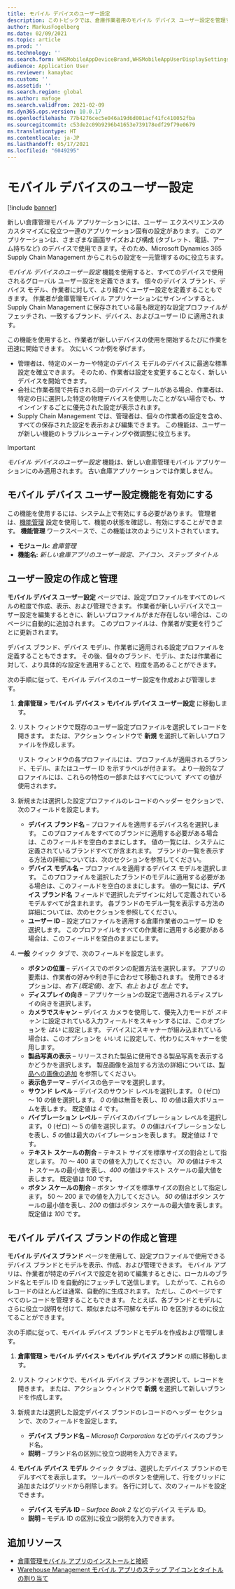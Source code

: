 ```yaml
---
title: モバイル デバイスのユーザー設定
description: このトピックでは、倉庫作業者用のモバイル デバイス ユーザー設定を管理する方法について説明します。
author: MarkusFogelberg
ms.date: 02/09/2021
ms.topic: article
ms.prod: ''
ms.technology: ''
ms.search.form: WHSMobileAppDeviceBrand,WHSMobileAppUserDisplaySettings
audience: Application User
ms.reviewer: kamaybac
ms.custom: ''
ms.assetid: ''
ms.search.region: global
ms.author: mafoge
ms.search.validFrom: 2021-02-09
ms.dyn365.ops.version: 10.0.17
ms.openlocfilehash: 77b4276cec5e046a19d6d001acf41fc410052fba
ms.sourcegitcommit: c53de2c09b9296b41653e739178edf29f79e0679
ms.translationtype: HT
ms.contentlocale: ja-JP
ms.lasthandoff: 05/17/2021
ms.locfileid: "6049295"
---
```

# <a name="mobile-device-user-settings"></a>モバイル デバイスのユーザー設定

[!include [banner](../../includes/banner.md)]

新しい倉庫管理モバイル アプリケーションには、ユーザー エクスペリエンスのカスタマイズに役立つ一連のアプリケーション固有の設定があります。 このアプリケーションは、さまざまな画面サイズおよび構成 (タブレット、電話、アーム持ちなど) のデバイスで使用できます。そのため、Microsoft Dynamics 365 Supply Chain Management からこれらの設定を一元管理するのに役立ちます。

*モバイル デバイスのユーザー設定* 機能を使用すると、すべてのデバイスで使用されるグローバル ユーザー設定を定義できます。 個々のデバイス ブランド、デバイス モデル、作業者に対して、より細かくユーザー設定を定義することもできます。 作業者が倉庫管理モバイル アプリケーションにサインインすると、Supply Chain Management に保存されている最も限定的な設定プロファイルがフェッチされ、一致するブランド、デバイス、およびユーザー ID に適用されます。

この機能を使用すると、作業者が新しいデバイスの使用を開始するたびに作業を迅速に開始できます。 次にいくつか例を挙げます。

- 管理者は、特定のメーカーや特定のデバイス モデルのデバイスに最適な標準設定を確立できます。 そのため、作業者は設定を変更することなく、新しいデバイスを開始できます。
- 会社に作業者間で共有される同一のデバイス プールがある場合、作業者は、特定の日に選択した特定の物理デバイスを使用したことがない場合でも、サインインするごとに優先された設定が表示されます。
- Supply Chain Management では、管理者は、個々の作業者の設定を含め、すべての保存された設定を表示および編集できます。 この機能は、ユーザーが新しい機能のトラブルシューティングや微調整に役立ちます。

> [!IMPORTANT]
> *モバイル デバイスのユーザー設定* 機能は、新しい倉庫管理モバイル アプリケーションにのみ適用されます。 古い倉庫アプリケーションでは作業しません。

## <a name="turn-on-the-mobile-device-user-settings-feature"></a>モバイル デバイス ユーザー設定機能を有効にする

この機能を使用するには、システム上で有効にする必要があります。 管理者は、[機能管理](../../fin-ops-core/fin-ops/get-started/feature-management/feature-management-overview.md) 設定を使用して、機能の状態を確認し、有効にすることができます。 **機能管理** ワークスペースで、この機能は次のようにリストされています。

- **モジュール:** *倉庫管理*
- **機能名:** *新しい倉庫アプリのユーザー設定、アイコン、ステップ タイトル*

## <a name="create-and-manage-user-settings"></a>ユーザー設定の作成と管理

**モバイル デバイス ユーザー設定** ページでは、設定プロファイルをすべてのレベルの粒度で作成、表示、および管理できます。 作業者が新しいデバイスでユーザー設定を編集するときに、新しいプロファイルがまだ存在しない場合は、このページに自動的に追加されます。 このプロファイルは、作業者が変更を行うごとに更新されます。

デバイス ブランド、デバイス モデル、作業者に適用される設定プロファイルを定義することもできます。 その後、個々のブランド、モデル、または作業者に対して、より具体的な設定を適用することで、粒度を高めることができます。

次の手順に従って、モバイル デバイスのユーザー設定を作成および管理します。

1. **倉庫管理 \> モバイル デバイス \> モバイル デバイス ユーザー設定** に移動します。
1. リスト ウィンドウで既存のユーザー設定プロファイルを選択してレコードを開きます。 または、アクション ウィンドウで **新規** を選択して新しいプロファイルを作成します。

    リスト ウィンドウの各プロファイルには、プロファイルが適用されるブランド、モデル、またはユーザー ID を示すラベルが付きます。 より一般的なプロファイルには、これらの特性の一部またはすべてについて *すべて* の値が使用されます。

1. 新規または選択した設定プロファイルのレコードのヘッダー セクションで、次のフィールドを設定します。

    - **デバイス ブランド名** – プロファイルを適用するデバイス名を選択します。 このプロファイルをすべてのブランドに適用する必要がある場合は、このフィールドを空白のままにします。 値の一覧には、システムに定義されているブランドすべてが含まれます。 ブランドの一覧を表示する方法の詳細については、次のセクションを参照してください。
    - **デバイス モデル名** – プロファイルを適用するデバイス モデルを選択します。 このプロファイルを選択したブランドのモデルに適用する必要がある場合は、このフィールドを空白のままにします。 値の一覧には、**デバイス ブランド名** フィールドで選択したデザインに対して定義されているモデルすべてが含まれます。 各ブランドのモデル一覧を表示する方法の詳細については、次のセクションを参照してください。
    - **ユーザー ID** – 設定プロファイルを適用する倉庫作業者のユーザー ID を選択します。 このプロファイルをすべての作業者に適用する必要がある場合は、このフィールドを空白のままにします。

1. **一般** クイック タブで、次のフィールドを設定します。

    - **ボタンの位置** – デバイスでのボタンの配置方法を選択します。 アプリの要素は、作業者の好みや利き手に合わせて移動されます。 使用できるオプションは、*右下 (既定値)*、*左下*、*右上* および *左上* です。
    - **ディスプレイの向き** – アプリケーションの既定で適用されるディスプレイの向きを選択します。
    - **カメラでスキャン** – デバイス カメラを使用して、優先入力モードが *スキャン* に設定されている入力フィールドをスキャンするには、このオプションを *はい* に設定します。 デバイスにスキャナーが組み込まれている場合は、このオプションを *いいえ* に設定して、代わりにスキャナーを使用します。
    - **製品写真の表示** – リリースされた製品に使用できる製品写真を表示するかどうかを選択します。 製品画像を追加する方法の詳細については、[製品への画像の追加](../pim/tasks/add-image-product.md) を参照してください。
    - **表示色テーマ** – デバイスの色テーマを選択します。
    - **サウンド レベル** – デバイスのサウンド レベルを選択します。 0 (ゼロ) ～ 10 の値を選択します。 *0* の値は無音を表し、*10* の値は最大ボリュームを表します。 既定値は *4* です。
    - **バイブレーション レベル** – デバイスのバイブレーション レベルを選択します。 0 (ゼロ) ～ 5 の値を選択します。 *0* の値はバイブレーションなしを表し、*5* の値は最大のバイブレーションを表します。 既定値は *1* です。
    - **テキスト スケールの割合** – テキスト サイズを標準サイズの割合として指定します。 70 ～ 400 までの値を入力してください。 *70* の値はテキスト スケールの最小値を表し、*400* の値はテキスト スケールの最大値を表します。 既定値は *100* です。
    - **ボタン スケールの割合** – ボタン サイズを標準サイズの割合として指定します。 50 ～ 200 までの値を入力してください。 *50* の値はボタン スケールの最小値を表し、*200* の値はボタン スケールの最大値を表します。 既定値は *100* です。

## <a name="create-and-manage-mobile-device-brands"></a>モバイル デバイス ブランドの作成と管理

**モバイル デバイス ブランド** ページを使用して、設定プロファイルで使用できるデバイス ブランドとモデルを表示、作成、および管理できます。 モバイル アプリは、作業者が特定のデバイスで設定を初めて編集するときに、ローカルのブランド名とモデル ID を自動的にフェッチして送信します。 したがって、これらのレコードのほとんどは通常、自動的に生成されます。 ただし、このページですべてのレコードを管理することもできます。 たとえば、各ブランドとモデルにさらに役立つ説明を付けて、類似または不可解なモデル ID を区別するのに役立てることができます。

次の手順に従って、モバイル デバイス ブランドとモデルを作成および管理します。

1. **倉庫管理 \> モバイル デバイス \> モバイル デバイス ブランド** の順に移動します。
1. リスト ウィンドウで、モバイル デバイス ブランドを選択して、レコードを開きます。 または、アクション ウィンドウで **新規** を選択して新しいブランドを作成します。
1. 新規または選択した設定デバイス ブランドのレコードのヘッダー セクションで、次のフィールドを設定します。

    - **デバイス ブランド名** – *Microsoft Corporation* などのデバイスのブランド名。
    - **説明** – ブランド名の区別に役立つ説明を入力できます。

1. **モバイル デバイス モデル** クイック タブは、選択したデバイス ブランドのモデルすべてを表示します。 ツールバーのボタンを使用して、行をグリッドに追加またはグリッドから削除します。 各行に対して、次のフィールドを設定できます。

    - **デバイス モデル ID** – *Surface Book 2* などのデバイス モデル ID。
    - **説明** – モデル ID の区別に役立つ説明を入力できます。

## <a name="additional-resources"></a>追加リソース

- [倉庫管理モバイル アプリのインストールと接続](install-configure-warehouse-management-app.md)
- [Warehouse Management モバイル アプリのステップ アイコンとタイトルの割り当て](step-icons-titles.md)